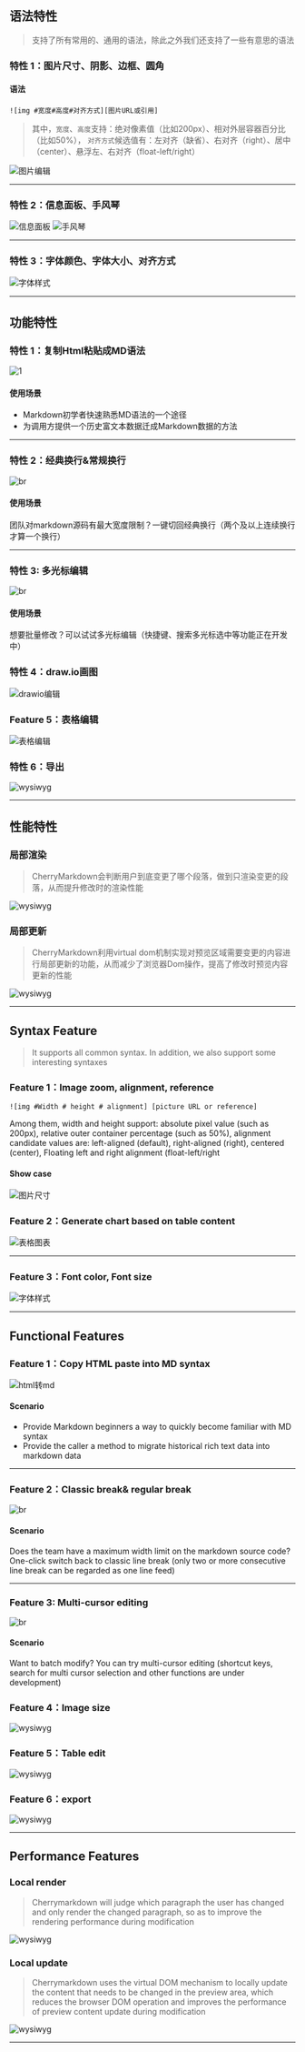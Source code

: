 ## 语法特性

> 支持了所有常用的、通用的语法，除此之外我们还支持了一些有意思的语法

### 特性 1：图片尺寸、阴影、边框、圆角

#### 语法

`![img #宽度#高度#对齐方式][图片URL或引用]`

> 其中，`宽度`、`高度`支持：绝对像素值（比如200px）、相对外层容器百分比（比如50%），
`对齐方式`候选值有：左对齐（缺省）、右对齐（right）、居中（center）、悬浮左、右对齐（float-left/right）

![图片编辑](https://github.com/Tencent/cherry-markdown/assets/998441/5d3fffda-b224-4251-9552-27a2b3a41fcd)

-----

### 特性 2：信息面板、手风琴
![信息面板](https://github.com/Tencent/cherry-markdown/assets/998441/95e601db-50d2-476e-be33-359b396be62e)
![手风琴](https://github.com/Tencent/cherry-markdown/assets/998441/033fe94e-70f5-4e76-a9f9-a37993b3c2c9)


-----

### 特性 3：字体颜色、字体大小、对齐方式
![字体样式](https://github.com/Tencent/cherry-markdown/assets/998441/c72e099d-6802-492a-a78e-d70d7d4ff113)


------

## 功能特性

### 特性 1：复制Html粘贴成MD语法
![1](https://github.com/Tencent/cherry-markdown/assets/998441/3cc8c7ea-4d34-4dc9-a744-7f77999d349f)


#### 使用场景

- Markdown初学者快速熟悉MD语法的一个途径
- 为调用方提供一个历史富文本数据迁成Markdown数据的方法

----

### 特性 2：经典换行&常规换行
![br](https://raw.githubusercontent.com/Tencent/cherry-markdown/main/examples/images/feature_br.gif)

#### 使用场景

团队对markdown源码有最大宽度限制？一键切回经典换行（两个及以上连续换行才算一个换行）

-----

### 特性 3: 多光标编辑
![br](https://raw.githubusercontent.com/Tencent/cherry-markdown/main/examples/images/feature_cursor.gif)

#### 使用场景

想要批量修改？可以试试多光标编辑（快捷键、搜索多光标选中等功能正在开发中）

### 特性 4：draw.io画图
![drawio编辑](https://github.com/Tencent/cherry-markdown/assets/998441/e28377a0-e772-47f4-9f39-0bf806a6786e)


### Feature 5：表格编辑
![表格编辑](https://github.com/Tencent/cherry-markdown/assets/998441/105b4713-9161-4521-b8f8-4dd303449e58)


### 特性 6：导出
![wysiwyg](https://raw.githubusercontent.com/Tencent/cherry-markdown/main/examples/images/feature_export.png)

-------

## 性能特性

### 局部渲染

> CherryMarkdown会判断用户到底变更了哪个段落，做到只渲染变更的段落，从而提升修改时的渲染性能

![wysiwyg](https://raw.githubusercontent.com/Tencent/cherry-markdown/main/examples/images/feature_myers.png)

### 局部更新

> CherryMarkdown利用virtual dom机制实现对预览区域需要变更的内容进行局部更新的功能，从而减少了浏览器Dom操作，提高了修改时预览内容更新的性能

![wysiwyg](https://raw.githubusercontent.com/Tencent/cherry-markdown/main/examples/images/feature_vdom.gif)


------

## Syntax Feature

> It supports all common syntax. In addition, we also support some interesting syntaxes

### Feature 1：Image zoom, alignment, reference

`![img #Width # height # alignment] [picture URL or reference]`

Among them, width and height support: absolute pixel value (such as 200px), relative outer container percentage (such as 50%), alignment candidate values ​​are: left-aligned (default), right-aligned (right), centered (center), Floating left and right alignment (float-left/right

#### Show case

![图片尺寸](https://raw.githubusercontent.com/Tencent/cherry-markdown/main/examples/images/feature_image_size.png)

### Feature 2：Generate chart based on table content

![表格图表](https://raw.githubusercontent.com/Tencent/cherry-markdown/main/examples/images/feature_table_chart.png)

-----

### Feature 3：Font color, Font size

![字体样式](https://raw.githubusercontent.com/Tencent/cherry-markdown/main/examples/images/feature_font.png)

------

## Functional Features

### Feature 1：Copy HTML paste into MD syntax

![html转md](https://raw.githubusercontent.com/Tencent/cherry-markdown/main/examples/images/feature_copy.gif)

#### Scenario

- Provide Markdown beginners a way to quickly become familiar with MD syntax
- Provide the caller a method to migrate historical rich text data into markdown data

----

### Feature 2：Classic break& regular break

![br](https://raw.githubusercontent.com/Tencent/cherry-markdown/main/examples/images/feature_br.gif)

#### Scenario

Does the team have a maximum width limit on the markdown source code? One-click switch back to classic line break (only two or more consecutive line break can be regarded as one line feed)

-----

### Feature 3: Multi-cursor editing

![br](https://raw.githubusercontent.com/Tencent/cherry-markdown/main/examples/images/feature_cursor.gif)

#### Scenario

Want to batch modify? You can try multi-cursor editing (shortcut keys, search for multi cursor selection and other functions are under development)

### Feature 4：Image size

![wysiwyg](https://raw.githubusercontent.com/Tencent/cherry-markdown/main/examples/images/feature_image_wysiwyg.gif)

### Feature 5：Table edit

![wysiwyg](https://raw.githubusercontent.com/Tencent/cherry-markdown/main/examples/images/feature_table_wysiwyg.gif)


### Feature 6：export

![wysiwyg](https://raw.githubusercontent.com/Tencent/cherry-markdown/main/examples/images/feature_export.png)

-------

## Performance Features

### Local render

>Cherrymarkdown will judge which paragraph the user has changed and only render the changed paragraph, so as to improve the rendering performance during modification

![wysiwyg](https://raw.githubusercontent.com/Tencent/cherry-markdown/main/examples/images/feature_myers.png)

### Local update

>Cherrymarkdown uses the virtual DOM mechanism to locally update the content that needs to be changed in the preview area, which reduces the browser DOM operation and improves the performance of preview content update during modification

![wysiwyg](https://raw.githubusercontent.com/Tencent/cherry-markdown/main/examples/images/feature_vdom.gif)

-------
